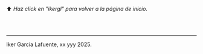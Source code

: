 ⬆️ _Haz click en "ikergl" para volver a la página de inicio._ <br><br>

<br>

___
Iker García Lafuente, xx yyy 2025.
